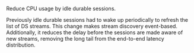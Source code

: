 Reduce CPU usage by idle durable sessions.

Previously idle durable sessions had to wake up periodically to refresh the list of DS streams.
This change makes stream discovery event-based.
Additionally, it reduces the delay before the sessions are made aware of new streams, removing the long tail from the end-to-end latency distribution.
